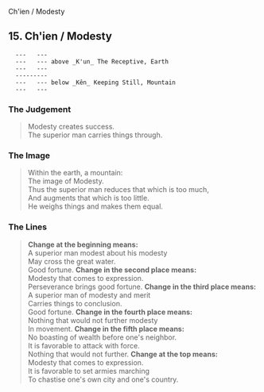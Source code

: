 Ch'ien / Modesty
## 15. Ch'ien / Modesty
      ---   ---
      ---   --- above _K'un_ The Receptive, Earth  
      ---   ---
      ---------
      ---   --- below _Kên_ Keeping Still, Mountain  
      ---   ---
### The Judgement
> Modesty creates success.  
 The superior man carries things through.
### The Image
> Within the earth, a mountain:  
 The image of Modesty.  
 Thus the superior man reduces that which is too much,  
 And augments that which is too little.  
 He weighs things and makes them equal.
### The Lines

 > **Change at the beginning means:**  
 A superior man modest about his modesty  
 May cross the great water.  
 Good fortune.
 > **Change in the second place means:**  
 Modesty that comes to expression.  
 Perseverance brings good fortune.
 > **Change in the third place means:**  
 A superior man of modesty and merit  
 Carries things to conclusion.  
 Good fortune.
 > **Change in the fourth place means:**  
 Nothing that would not further modesty  
 In movement.
 > **Change in the fifth place means:**  
 No boasting of wealth before one's neighbor.  
 It is favorable to attack with force.  
 Nothing that would not further.
 > **Change at the top means:**  
 Modesty that comes to expression.  
 It is favorable to set armies marching  
 To chastise one's own city and one's country.



